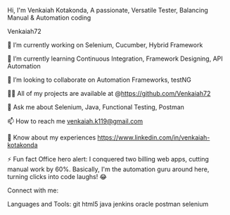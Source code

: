 Hi, I'm Venkaiah Kotakonda,
A passionate, Versatile Tester, Balancing Manual & Automation
coding

Venkaiah72

🔭 I’m currently working on Selenium, Cucumber, Hybrid Framework

🌱 I’m currently learning Continuous Integration, Framework Designing, API Automation

👯 I’m looking to collaborate on Automation Frameworks, testNG

👨‍💻 All of my projects are available at @https://github.com/Venkaiah72

💬 Ask me about Selenium, Java, Functional Testing, Postman

📫 How to reach me venkaiah.k119@gmail.com

📄 Know about my experiences https://www.linkedin.com/in/venkaiah-kotakonda

⚡ Fun fact Office hero alert: I conquered two billing web apps, cutting manual work by 60%. Basically, I'm the automation guru around here, turning clicks into code laughs! 😂

Connect with me:


Languages and Tools:
git html5 java jenkins oracle postman selenium


